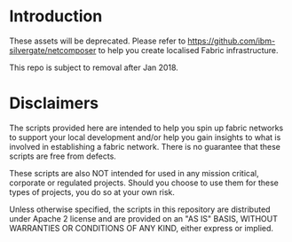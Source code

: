 # Introduction

These assets will be deprecated. Please refer to https://github.com/ibm-silvergate/netcomposer to help you create localised Fabric infrastructure.

This repo is subject to removal after Jan 2018.

# Disclaimers

The scripts provided here are intended to help you spin up fabric networks to support your local development and/or help you gain insights to what is involved in establishing a fabric network. There is no guarantee that these scripts are free from defects. 

These scripts are also NOT intended for used in any mission critical, corporate or regulated projects. Should you choose to use them for these types of projects, you do so at your own risk.

Unless otherwise specified, the scripts in this repository are distributed under Apache 2 license and are provided on an "AS IS" BASIS, WITHOUT WARRANTIES OR CONDITIONS OF ANY KIND, either express or implied.